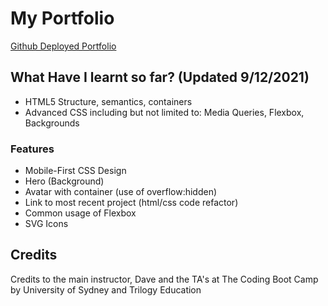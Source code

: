 # My Portfolio

[Github Deployed Portfolio](https://jcarait.github.io/dev-portfolio/)

## What Have I learnt so far? (Updated 9/12/2021)

- HTML5 Structure, semantics, containers
- Advanced CSS including but not limited to: Media Queries, Flexbox, Backgrounds

### Features

- Mobile-First CSS Design
- Hero (Background)
- Avatar with container (use of overflow:hidden)
- Link to most recent project (html/css code refactor)
- Common usage of Flexbox
- SVG Icons

## Credits

Credits to the main instructor, Dave and the TA's at The Coding Boot Camp by University of Sydney and Trilogy Education
